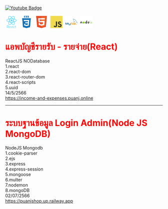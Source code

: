 </div>
<div id="badges">
  <a href="https://www.youtube.com/@SKYNJ.Studio/videos">
    <img src="https://img.shields.io/badge/YouTube-red?style=for-the-badge&logo=youtube&logoColor=white" alt="Youtube Badge"/>
  </a>
</div>
<br>
<div>
  <img src="https://github.com/devicons/devicon/blob/master/icons/react/react-original-wordmark.svg" title="React" alt="React" width="40" height="40"/>&nbsp;
  <img src="https://github.com/devicons/devicon/blob/master/icons/css3/css3-plain-wordmark.svg"  title="CSS3" alt="CSS" width="40" height="40"/>&nbsp;
  <img src="https://github.com/devicons/devicon/blob/master/icons/html5/html5-original.svg" title="HTML5" alt="HTML" width="40" height="40"/>&nbsp;
  <img src="https://github.com/devicons/devicon/blob/master/icons/javascript/javascript-original.svg" title="JavaScript" alt="JavaScript" width="40" height="40"/>&nbsp;
  <img src="https://github.com/devicons/devicon/blob/master/icons/mysql/mysql-original-wordmark.svg" title="MySQL"  alt="MySQL" width="40" height="40"/>&nbsp;
  <img src="https://github.com/devicons/devicon/blob/master/icons/nodejs/nodejs-original-wordmark.svg" title="NodeJS" alt="NodeJS" width="40" height="40"/>&nbsp;
</div>
<div class=""><h1 style="color: red;">แอพบัญชีรายรับ - รายจ่าย(React)</h1></div>
ReactJS NODatabase
<div>1.react</div>
<div>2.react-dom</div>
<div>3.react-router-dom</div>
<div>4.react-scripts</div>
<div>5.uuid</div>
14/5/2566
<div><a href="https://income-and-expenses.puanj.online" target="_blank">https://income-and-expenses.puanj.online</a></div>
<hr>
<div class=""><h1 style="color: red;">ระบบฐานข้อมูล Login Admin(Node JS MongoDB)</h1></div>
NodeJS Mongodb
<div>1.cookie-parser</div>
<div>2.ejs</div>
<div>3.express</div>
<div>4.express-session</div>
<div>5.mongoose</div>
<div>6.multer</div>
<div>7.nodemon</div>
<div>8.mongoDB</div>
02/07/2566
<div><a href="https://puanjshop.up.railway.app" target="_blank">https://puanjshop.up.railway.app</a></div>

